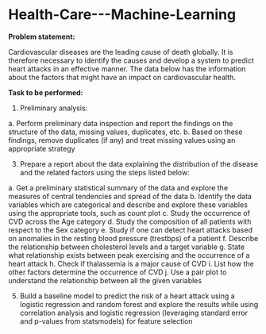 # Health-Care---Machine-Learning

**Problem statement:**

Cardiovascular diseases are the leading cause of death globally. It is therefore necessary to identify the causes and develop a system to predict heart attacks in an effective manner. The data below has the information about the factors that might have an impact on cardiovascular health. 

**Task to be performed:**

1.	Preliminary analysis:
   
  a.	Perform preliminary data inspection and report the findings on the structure of the data, missing values, duplicates, etc.
  b.	Based on these findings, remove duplicates (if any) and treat missing values using an appropriate strategy

3.	Prepare a report about the data explaining the distribution of the disease and the related factors using the steps listed below:
   
  a.	Get a preliminary statistical summary of the data and explore the measures of central tendencies and spread of the data
  b.	Identify the data variables which are categorical and describe and explore these variables using the appropriate tools, such as count plot 
  c.	Study the occurrence of CVD across the Age category
  d.	Study the composition of all patients with respect to the Sex category
  e.	Study if one can detect heart attacks based on anomalies in the resting blood pressure (trestbps) of a patient
  f.	Describe the relationship between cholesterol levels and a target variable
  g.	State what relationship exists between peak exercising and the occurrence of a heart attack
  h.	Check if thalassemia is a major cause of CVD
  i.	List how the other factors determine the occurrence of CVD
  j.	Use a pair plot to understand the relationship between all the given variables
  
5.	Build a baseline model to predict the risk of a heart attack using a logistic regression and random forest and explore the results while using correlation analysis and logistic regression (leveraging standard error and p-values from statsmodels) for feature selection
